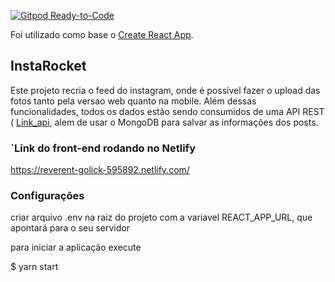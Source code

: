 [![Gitpod Ready-to-Code](https://img.shields.io/badge/Gitpod-Ready--to--Code-blue?logo=gitpod)](https://gitpod.io/#https://github.com/deyvisonpenha/instaRocktWeb) 

Foi utilizado como base o [Create React App](https://github.com/facebook/create-react-app).

## InstaRocket

Este projeto recria o feed do instagram, onde é possível fazer o upload das fotos tanto pela versao web quanto na mobile. Além dessas funcionalidades, todos os dados estão sendo consumidos de uma API REST ( [Link_api](https://github.com/deyvisonpenha/instaRocktApi.git), alem de usar o MongoDB para salvar as informações dos posts.

### `Link do front-end rodando no Netlify

https://reverent-golick-595892.netlify.com/

### Configurações

criar arquivo .env na raiz do projeto com a variavel REACT_APP_URL, que apontará para o seu servidor

para iniciar a aplicação execute

$ yarn start
